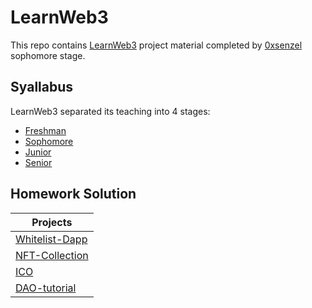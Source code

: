 # LearnWeb3 
This repo contains [LearnWeb3](https://learnweb3.io/) project material completed by [0xsenzel](https://github.com/0xSenzel/) sophomore stage.

## Syallabus
LearnWeb3 separated its teaching into 4 stages:
- [Freshman](https://learnweb3.io/courses/9a3fafe4-b5eb-4329-bdef-97b2aa6aacc1)
- [Sophomore](https://learnweb3.io/courses/c1d7081b-63a9-4c6e-b35c-9fcbbad418b2)
- [Junior](https://learnweb3.io/courses/6394ea7c-0ad6-4a4a-879f-7f9756bc5976)
- [Senior](https://learnweb3.io/courses/c446d19f-a25d-42c6-b3e4-4311c5040587)

## Homework Solution
|Projects|
|---|
|[Whitelist-Dapp](https://github.com/0xSenzel/Whitelist-Dapp)|
|[NFT-Collection](https://github.com/0xSenzel/NFT-Collection)|
|[ICO](https://github.com/0xSenzel/ICO)|
|[DAO-tutorial](https://github.com/0xSenzel/DAO-tutorial)|

